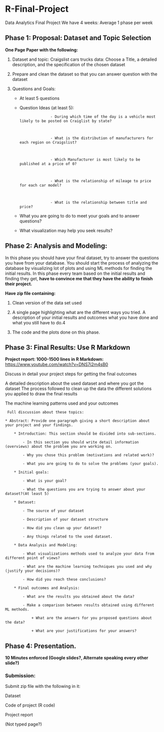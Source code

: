 # R-Final-Project
Data Analytics Final Project
We have 4 weeks: Average 1 phase per week

## Phase 1: Proposal: Dataset and Topic Selection
	
**One Page Paper with the following:**

1. Dataset and topic: Craigslist cars trucks data:
		Choose a Title, a detailed description, and the specification of the chosen dataset
2. Prepare and clean the dataset so that you can answer question with the dataset
3. Questions and Goals: 
	
	* At least 5 questions
	+ Question Ideas (at least 5):

                        - During which time of the day is a vehicle most likely to be posted on Craiglist by state?



                        - What is the distribution of manufacturers for each region on Craigslist?



                        - Which Manufacturer is most likely to be published at a price of 0?



                        - What is the relationship of mileage to price for each car model?



                        - What is the relationship between title and price?
	
	* What you are going to do to meet your goals and to answer questions?
	
	* What visualization may help you seek results?
	
     		

## Phase 2: Analysis and Modeling: 
In this phase you should have your final dataset, try to answer the questions you have from your database. You should start the process of analyzing the database by visualizing lot of plots and using ML methods for finding the initial results. In this phase every team based on the initial results and finding they get, **have to convince me that they have the ability to finish their project.**

**Have zip file containing:**

1. Clean version of the data set used

2. A single page highlighting what are the different ways you tried. A description of your initial results and outcomes what you have done and what you still have to do.4

3. The code and the plots done on this phase.

## Phase 3: Final Results: Use R Markdown

**Project report: 1000-1500 lines in R Markdown:** https://www.youtube.com/watch?v=DNS7i2m4sB0

Discuss in detail your project steps for getting the final outcomes

A detailed description about the used dataset and where you got the dataset
The process followed to clean up the data the different solutions you applied to draw the final results

The machine learning patterns used and your outcomes

     Full discussion about these topics:

	* Abstract: Provide one paragraph giving a short description about your project and your findings.

     	* Introduction: This section should be divided into sub-sections. 
     	
     		- In this section you should write detail information (overviews) about the problem you are working on.
     		
     		- Why you chose this problem (motivations and related work)?
     		
     		- What you are going to do to solve the problems (your goals).

     	* Initial goals: 
     	
     	 	- What is your goal?
     	 	
     	 	- What the questions you are trying to answer about your dataset?(At least 5)

     	* Dataset: 
     	
     	 	- The source of your dataset
     	 	
     	 	- Description of your dataset structure
     	 	
     	 	- How did you clean up your dataset?
     	 	
     	 	- Any things related to the used dataset.

     	* Data Analysis and Modeling: 
     	
     	 	- What visualizations methods used to analyze your data from different point of views?
     	 	
     	 	- What are the machine learning techniques you used and why (justify your decisions)? 
     	 	
     	 	- How did you reach these conclusions?

     	* Final outcomes and Analysis: 
     	
     	 	- What are the results you obtained about the data?
     	 	 
     	 	- Make a comparison between results obtained using different ML methods. 
     	 	
     	 	 	+ What are the answers for you proposed questions about the data?
     	 	 	
     	 	 	+ What are your justifications for your answers?


## Phase 4: Presentation.

**10 Minutes enforced (Google slides?, Alternate speaking every other slide?)**

### Submission: 
Submit zip file with the following in it:

Dataset

Code of project (R code)

Project report 

(Not typed page?)





